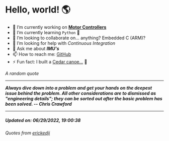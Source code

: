 # Hello, world! 🌎


- 🔧 I’m currently working on [**Motor Controllers**](https://github.com/kyleRhess/MicroMotor)
- 🌱 I’m currently learning `Python` **🐍**
- 👯 I’m looking to collaborate on... anything? Embedded C (ARM)?
- 🤔 I’m looking for help with *Continuous Integration*
- 💬 Ask me about ***IMU's***
- 📫 How to reach me: [GitHub](https://github.com/kyleRhess)
- ⚡ Fun fact: I built a [Cedar canoe...](https://kylerhess.github.io/canoe.html) 🛶

_A random quote_
___
***Always dive down into a problem and get your hands on the deepest issue
behind the problem. All other considerations are to dismissed as
"engineering details"; they can be sorted out after the basic problem
has been solved.
-- Chris Crawford***
___
##### Updated on: 06/29/2022, 19:00:38
###### Quotes from [erickedji](https://gist.github.com/erickedji/68802)